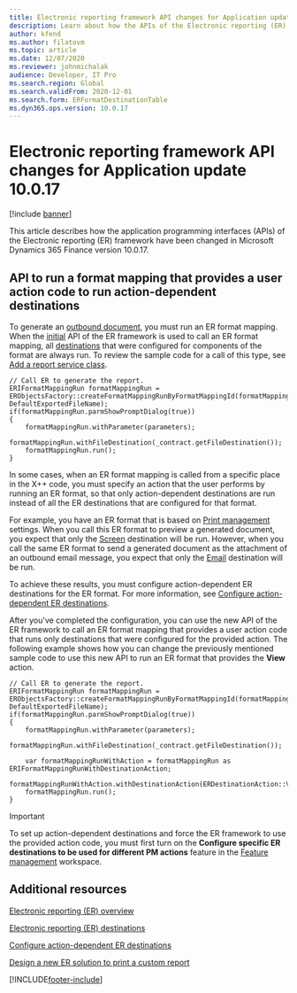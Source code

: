 ```yaml
---
title: Electronic reporting framework API changes for Application update 10.0.17
description: Learn about how the APIs of the Electronic reporting (ER) framework have been changed in Microsoft Dynamics 365 Finance version 10.0.17.
author: kfend
ms.author: filatovm
ms.topic: article
ms.date: 12/07/2020
ms.reviewer: johnmichalak
audience: Developer, IT Pro
ms.search.region: Global
ms.search.validFrom: 2020-12-01
ms.search.form: ERFormatDestinationTable
ms.dyn365.ops.version: 10.0.17
---
```


# Electronic reporting framework API changes for Application update 10.0.17

[!include [banner](../includes/banner.md)]

This article describes how the application programming interfaces (APIs) of the Electronic reporting (ER) framework have been changed in Microsoft Dynamics 365 Finance version 10.0.17.

## <a name="er-api-run-format-with-action-code"></a>API to run a format mapping that provides a user action code to run action-dependent destinations

To generate an [outbound document](general-electronic-reporting.md#configuring-data-model-mappings-for-outgoing-documents), you must run an ER format mapping. When the [initial](er-apis-app73.md#code-to-run-a-format-mapping-for-data-export) API of the ER framework is used to call an ER format mapping, all [destinations](electronic-reporting-destinations.md#applicability) that were configured for components of the format are always run. To review the sample code for a call of this type, see [Add a report service class](er-quick-start1-new-solution.md#ServiceClass).

```xpp
// Call ER to generate the report.
ERIFormatMappingRun formatMappingRun = ERObjectsFactory::createFormatMappingRunByFormatMappingId(formatMappingId, DefaultExportedFileName);
if(formatMappingRun.parmShowPromptDialog(true))
{
    formatMappingRun.withParameter(parameters);
    formatMappingRun.withFileDestination(_contract.getFileDestination());
    formatMappingRun.run();
}
```

In some cases, when an ER format mapping is called from a specific place in the X++ code, you must specify an action that the user performs by running an ER format, so that only action-dependent destinations are run instead of all the ER destinations that are configured for that format.

For example, you have an ER format that is based on [Print management](document-reporting-services.md) settings. When you call this ER format to preview a generated document, you expect that only the [Screen](er-destination-type-screen.md) destination will be run. However, when you call the same ER format to send a generated document as the attachment of an outbound email message, you expect that only the [Email](er-destination-type-email.md) destination will be run.

To achieve these results, you must configure action-dependent ER destinations for the ER format. For more information, see [Configure action-dependent ER destinations](er-action-dependent-destinations.md).

After you've completed the configuration, you can use the new API of the ER framework to call an ER format mapping that provides a user action code that runs only destinations that were configured for the provided action. The following example shows how you can change the previously mentioned sample code to use this new API to run an ER format that provides the **View** action.

```xpp
// Call ER to generate the report.
ERIFormatMappingRun formatMappingRun = ERObjectsFactory::createFormatMappingRunByFormatMappingId(formatMappingId, DefaultExportedFileName);
if(formatMappingRun.parmShowPromptDialog(true))
{
    formatMappingRun.withParameter(parameters);
    formatMappingRun.withFileDestination(_contract.getFileDestination());

    var formatMappingRunWithAction = formatMappingRun as ERIFormatMappingRunWithDestinationAction;
    formatMappingRunWithAction.withDestinationAction(ERDestinationAction::View);
    formatMappingRun.run();
}
```

> [!IMPORTANT]
> To set up action-dependent destinations and force the ER framework to use the provided action code, you must first turn on the **Configure specific ER destinations to be used for different PM actions** feature in the [Feature management](../../fin-ops/get-started/feature-management/feature-management-overview.md#the-feature-management-workspace) workspace.

## Additional resources

[Electronic reporting (ER) overview](general-electronic-reporting.md)

[Electronic reporting (ER) destinations](electronic-reporting-destinations.md)

[Configure action-dependent ER destinations](er-action-dependent-destinations.md)

[Design a new ER solution to print a custom report](er-quick-start1-new-solution.md)


[!INCLUDE[footer-include](../../../includes/footer-banner.md)]
